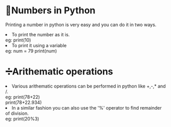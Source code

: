 # 🔢Numbers in Python
Printing a number in python is very easy and you can do it in two ways.
<li> To print the number as it is.<br>
     eg: print(10)</li>
<li> To print it using a variable<br>
     eg: num = 79
     print(num)</li>
     
# ➗Arithematic operations
<li>Various arithematic operations can be performed in python like +,-,* and /.<br>
eg: print(78+22)<br>
    print(78+22.934)<br></li>
<li>In a similar fashion you can also use the '%' operator to find remainder of division.<br>
eg: print(20%3)</li>

